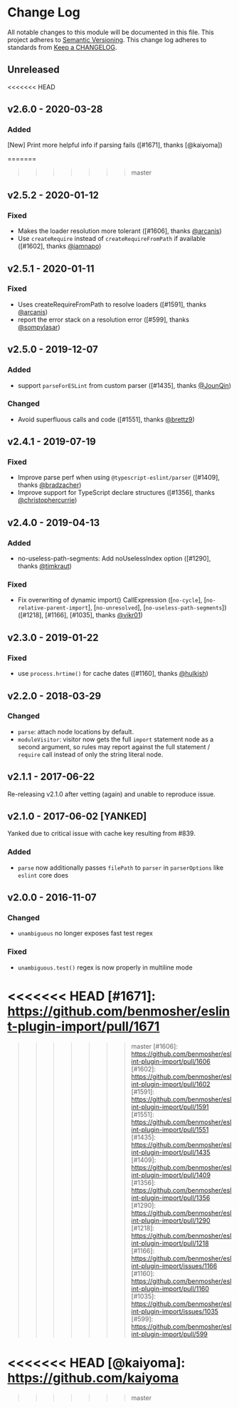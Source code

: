 # Change Log
All notable changes to this module will be documented in this file.
This project adheres to [Semantic Versioning](http://semver.org/).
This change log adheres to standards from [Keep a CHANGELOG](http://keepachangelog.com).

## Unreleased

<<<<<<< HEAD
## v2.6.0 - 2020-03-28

### Added
[New] Print more helpful info if parsing fails ([#1671], thanks [@kaiyoma])

=======
>>>>>>> master
## v2.5.2 - 2020-01-12

### Fixed
- Makes the loader resolution more tolerant ([#1606], thanks [@arcanis])
- Use `createRequire` instead of `createRequireFromPath` if available ([#1602], thanks [@iamnapo])

## v2.5.1 - 2020-01-11

### Fixed
- Uses createRequireFromPath to resolve loaders ([#1591], thanks [@arcanis])
- report the error stack on a resolution error ([#599], thanks [@sompylasar])

## v2.5.0 - 2019-12-07

### Added
- support `parseForESLint` from custom parser ([#1435], thanks [@JounQin])

### Changed
 - Avoid superfluous calls and code ([#1551], thanks [@brettz9])

## v2.4.1 - 2019-07-19

### Fixed
 - Improve parse perf when using `@typescript-eslint/parser` ([#1409], thanks [@bradzacher])
 - Improve support for TypeScript declare structures ([#1356], thanks [@christophercurrie])

## v2.4.0 - 2019-04-13

### Added
 - no-useless-path-segments: Add noUselessIndex option ([#1290], thanks [@timkraut])

### Fixed
 - Fix overwriting of dynamic import() CallExpression ([`no-cycle`], [`no-relative-parent-import`], [`no-unresolved`], [`no-useless-path-segments`]) ([#1218], [#1166], [#1035], thanks [@vikr01])


## v2.3.0 - 2019-01-22
### Fixed
- use `process.hrtime()` for cache dates ([#1160], thanks [@hulkish])

## v2.2.0 - 2018-03-29
### Changed
- `parse`: attach node locations by default.
- `moduleVisitor`: visitor now gets the full `import` statement node as a second
  argument, so rules may report against the full statement / `require` call instead
  of only the string literal node.

## v2.1.1 - 2017-06-22

Re-releasing v2.1.0 after vetting (again) and unable to reproduce issue.


## v2.1.0 - 2017-06-02 [YANKED]

Yanked due to critical issue with cache key resulting from #839.

### Added
- `parse` now additionally passes `filePath` to `parser` in `parserOptions` like `eslint` core does

## v2.0.0 - 2016-11-07
### Changed
- `unambiguous` no longer exposes fast test regex

### Fixed
- `unambiguous.test()` regex is now properly in multiline mode

<<<<<<< HEAD
[#1671]: https://github.com/benmosher/eslint-plugin-import/pull/1671
=======
>>>>>>> master
[#1606]: https://github.com/benmosher/eslint-plugin-import/pull/1606
[#1602]: https://github.com/benmosher/eslint-plugin-import/pull/1602
[#1591]: https://github.com/benmosher/eslint-plugin-import/pull/1591
[#1551]: https://github.com/benmosher/eslint-plugin-import/pull/1551
[#1435]: https://github.com/benmosher/eslint-plugin-import/pull/1435
[#1409]: https://github.com/benmosher/eslint-plugin-import/pull/1409
[#1356]: https://github.com/benmosher/eslint-plugin-import/pull/1356
[#1290]: https://github.com/benmosher/eslint-plugin-import/pull/1290
[#1218]: https://github.com/benmosher/eslint-plugin-import/pull/1218
[#1166]: https://github.com/benmosher/eslint-plugin-import/issues/1166
[#1160]: https://github.com/benmosher/eslint-plugin-import/pull/1160
[#1035]: https://github.com/benmosher/eslint-plugin-import/issues/1035
[#599]: https://github.com/benmosher/eslint-plugin-import/pull/599

[@hulkish]: https://github.com/hulkish
[@timkraut]: https://github.com/timkraut
[@vikr01]: https://github.com/vikr01
[@bradzacher]: https://github.com/bradzacher
[@christophercurrie]: https://github.com/christophercurrie
[@brettz9]: https://github.com/brettz9
[@JounQin]: https://github.com/JounQin
[@arcanis]: https://github.com/arcanis
[@sompylasar]: https://github.com/sompylasar
[@iamnapo]: https://github.com/iamnapo
<<<<<<< HEAD
[@kaiyoma]: https://github.com/kaiyoma
=======
>>>>>>> master
